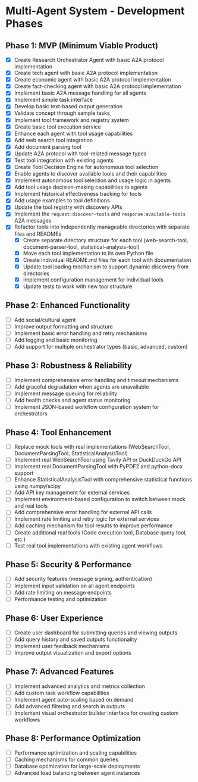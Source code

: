 # Multi-Agent System - Development Phases

## Phase 1: MVP (Minimum Viable Product)
- [x] Create Research Orchestrator Agent with basic A2A protocol implementation
- [x] Create tech agent with basic A2A protocol implementation
- [x] Create economic agent with basic A2A protocol implementation
- [x] Create fact-checking agent with basic A2A protocol implementation
- [x] Implement basic A2A message handling for all agents
- [x] Implement simple task interface
- [x] Develop basic text-based output generation
- [x] Validate concept through sample tasks
- [x] Implement tool framework and registry system
- [x] Create basic tool execution service
- [x] Enhance each agent with tool usage capabilities
- [x] Add web search tool integration
- [x] Add document parsing tool
- [x] Update A2A protocol with tool-related message types
- [x] Test tool integration with existing agents
- [x] Create Tool Decision Engine for autonomous tool selection
- [x] Enable agents to discover available tools and their capabilities
- [x] Implement autonomous tool selection and usage logic in agents
- [x] Add tool usage decision-making capabilities to agents
- [x] Implement historical effectiveness tracking for tools
- [x] Add usage examples to tool definitions
- [x] Update the tool registry with discovery APIs
- [x] Implement the `request:discover-tools` and `response:available-tools` A2A messages
- [x] Refactor tools into independently manageable directories with separate files and READMEs
  - [x] Create separate directory structure for each tool (web-search-tool, document-parser-tool, statistical-analysis-tool)
  - [x] Move each tool implementation to its own Python file
  - [x] Create individual README.md files for each tool with documentation
  - [x] Update tool loading mechanism to support dynamic discovery from directories
  - [x] Implement configuration management for individual tools
  - [x] Update tests to work with new tool structure

## Phase 2: Enhanced Functionality
- [ ] Add social/cultural agent
- [ ] Improve output formatting and structure
- [ ] Implement basic error handling and retry mechanisms
- [ ] Add logging and basic monitoring
- [ ] Add support for multiple orchestrator types (basic, advanced, custom)

## Phase 3: Robustness & Reliability
- [ ] Implement comprehensive error handling and timeout mechanisms
- [ ] Add graceful degradation when agents are unavailable
- [ ] Implement message queuing for reliability
- [ ] Add health checks and agent status monitoring
- [ ] Implement JSON-based workflow configuration system for orchestrators

## Phase 4: Tool Enhancement
- [ ] Replace mock tools with real implementations (WebSearchTool, DocumentParsingTool, StatisticalAnalysisTool)
- [ ] Implement real WebSearchTool using Tavily API or DuckDuckGo API
- [ ] Implement real DocumentParsingTool with PyPDF2 and python-docx support
- [ ] Enhance StatisticalAnalysisTool with comprehensive statistical functions using numpy/scipy
- [ ] Add API key management for external services
- [ ] Implement environment-based configuration to switch between mock and real tools
- [ ] Add comprehensive error handling for external API calls
- [ ] Implement rate limiting and retry logic for external services
- [ ] Add caching mechanism for tool results to improve performance
- [ ] Create additional real tools (Code execution tool, Database query tool, etc.)
- [ ] Test real tool implementations with existing agent workflows

## Phase 5: Security & Performance
- [ ] Add security features (message signing, authentication)
- [ ] Implement input validation on all agent endpoints
- [ ] Add rate limiting on message endpoints
- [ ] Performance testing and optimization

## Phase 6: User Experience
- [ ] Create user dashboard for submitting queries and viewing outputs
- [ ] Add query history and saved outputs functionality
- [ ] Implement user feedback mechanisms
- [ ] Improve output visualization and export options

## Phase 7: Advanced Features
- [ ] Implement advanced analytics and metrics collection
- [ ] Add custom task workflow capabilities
- [ ] Implement agent auto-scaling based on demand
- [ ] Add advanced filtering and search in outputs
- [ ] Implement visual orchestrator builder interface for creating custom workflows

## Phase 8: Performance Optimization
- [ ] Performance optimization and scaling capabilities
- [ ] Caching mechanisms for common queries
- [ ] Database optimization for large-scale deployments
- [ ] Advanced load balancing between agent instances
